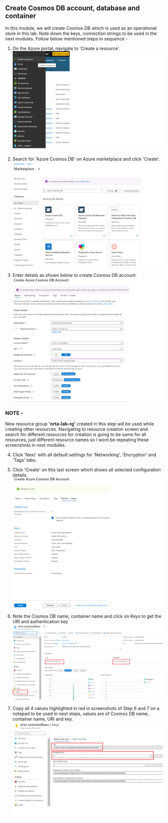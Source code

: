 ## Create Cosmos DB account, database and container
In this module, we will create Cosmos DB which is used as an operational store in this lab. 
Note down the keys, connection strings to be used in the next modules. Follow below mentioned steps in sequence -  

1. On the Azure portal, navigate to 'Create a resource'.
![](../images/CreateResource.png)

2. Search for 'Azure Cosmos DB' on Azure marketplace and click 'Create'.
![](../images/SelectCosmos.png)


3. Enter details as shown below to create Cosmos DB account. 
![](../images/CreateCosmos.png)

### NOTE - 
New resource group **'nrta-lab-rg'** created in this step will be used while creating other resources. Navigating to resource creation screen and search for different resources for creation is going to be same for all resources, just different resource names so I wont be repeating these screenshots in next modules. 

4. Click 'Next' with all default settings for 'Networking', 'Encryption' and 'Tags' tabs.

5. Click 'Create' on this last screen which shows all selected configuration details.
![](../images/CreateCosmos5.png)

6. Note the Cosmos DB name, container name and click on Keys to get the URI and authentication key
![](../images/CosmosKeysLink.png)

7. Copy all 4 values highlighted in red in screenshots of Step 6 and 7 on a notepad to be used in next steps, values are of Cosmos DB name, container name, URI and key.
![](../images/CosmosKeysValues.png)

